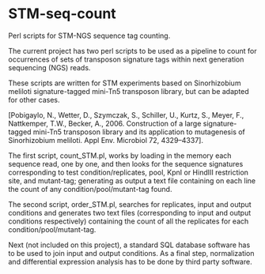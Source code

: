 # STM-seq-count
Perl scripts for STM-NGS sequence tag counting.

The current project has two perl scripts to be used as a pipeline to count for occurrences of sets of transposon signature tags within next generation sequencing (NGS) reads. 

These scripts are written for STM experiments based on Sinorhizobium meliloti signature-tagged mini-Tn5 transposon library, but can be adapted for other cases.

[Pobigaylo, N., Wetter, D., Szymczak, S., Schiller, U., Kurtz, S., Meyer, F., Nattkemper, T.W., Becker, A., 2006. Construction of a large signature-tagged mini-Tn5 transposon library and its application to mutagenesis of Sinorhizobium meliloti. Appl Env. Microbiol 72, 4329–4337].

The first script, count_STM.pl, works by loading in the memory each sequence read, one by one, and then looks for the sequence signatures corresponding to test condition/replicates, pool, KpnI or HindIII restriction site, and mutant-tag; generating as output a text file containing on each line the count of any condition/pool/mutant-tag found. 

The second script, order_STM.pl, searches for replicates, input and output conditions and generates two text files (corresponding to input and output conditions respectively) containing the count of all the replicates for each condition/pool/mutant-tag. 

Next (not included on this project), a standard SQL database software has to be used to join input and output conditions. As a final step, normalization and differential expression analysis has to be done by third party software.
